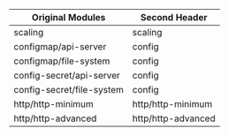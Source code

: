 
| Original Modules  | Second Header |
| ------------- | ------------- |
| scaling | scaling |
| configmap/api-server | config |
| configmap/file-system | config |
| config-secret/api-server | config |
| config-secret/file-system | config |
| http/http-minimum | http/http-minimum |
| http/http-advanced | http/http-advanced |
